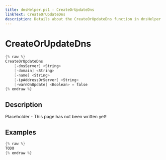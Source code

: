```yaml
---
title: dnsHelper.ps1 - CreateOrUpdateDns
linkText: CreateOrUpdateDns
description: Details about the CreateOrUpdateDns function in dnsHelper.ps1 helper script
---
```


# CreateOrUpdateDns

```PowerShell
{% raw %}
CreateOrUpdateDns
    [-dnsServer] <String>
    [-domain] <String>
    [-name] <String>
    [-ipAddressOrServer] <String>
    [-warnOnUpdate] <Boolean> = false
{% endraw %}
```

## Description

Placeholder - This page has not been written yet!

## Examples

```PowerShell
{% raw %}
TODO
{% endraw %}
```

